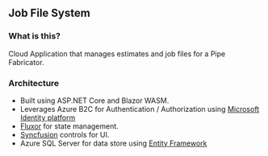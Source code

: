 ## Job File System

### What is this?

Cloud Application that manages estimates and job files for a Pipe Fabricator.


### Architecture

-	Built using ASP.NET Core and Blazor WASM.
-	Leverages Azure B2C for Authentication / Authorization using [Microsoft Identity platform]( https://learn.microsoft.com/en-us/azure/active-directory/develop/)
-	[Fluxor]( https://github.com/mrpmorris/Fluxor) for state management.
-	[Syncfusion]( https://www.syncfusion.com/blazor-components) controls for UI.
-	Azure SQL Server for data store using [Entity Framework]( https://learn.microsoft.com/en-us/ef/)



